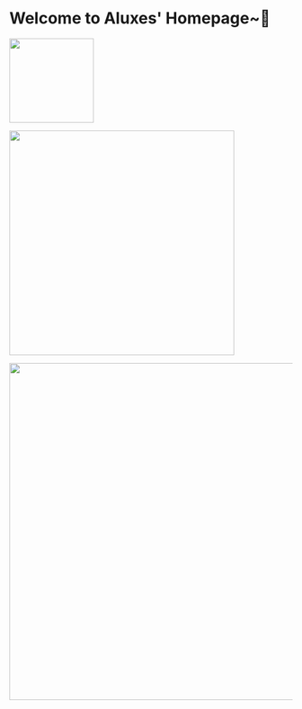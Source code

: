 
# Welcome to Aluxes' Homepage~🎉


<img height="150px" src="https://count.getloli.com/get/@AshenAshes?theme=rule34"></img>

<img width="400px" src="https://github-readme-stats-tib9-o4ubqm8nk-ashenashes.vercel.app/api/top-langs/?username=AshenAshes&layout=compact&langs_count=12"></img>

<img width="600px" src="https://github-readme-stats-tib9-o4ubqm8nk-ashenashes.vercel.app/api?username=AshenAshes&show_icons=true&count_private=true"></img>


<!--
**AshenAshes/AshenAshes** is a ✨ _special_ ✨ repository because its `README.md` (this file) appears on your GitHub profile.

Here are some ideas to get you started:

- 🔭 I’m currently working on ...
- 🌱 I’m currently learning ...
- 👯 I’m looking to collaborate on ...
- 🤔 I’m looking for help with ...
- 💬 Ask me about ...
- 📫 How to reach me: ...
- 😄 Pronouns: ...
- ⚡ Fun fact: ...
-->
